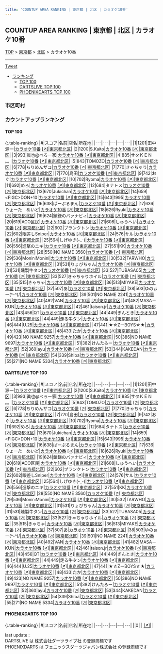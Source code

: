 ```yaml
---
title: 'COUNTUP AREA RANKING | 東京都 | 北区 | カラオケ10番'
---
```

## COUNTUP AREA RANKING | 東京都 | 北区 | カラオケ10番

[TOP](/darts/rank/) > [東京都](/darts/rank/東京都/) > [北区](/darts/rank/東京都/北区/) > カラオケ10番

___

<a href="https://twitter.com/share?ref_src=twsrc%5Etfw" data-text="COUNTUP AREA RANKING | 東京都北区カラオケ10番" class="twitter-share-button" data-hashtags="DARTSLIVE,PHOENIXDARTS,darts,ダーツ" data-show-count="false">Tweet</a>

* [ランキング](#カウントアップランキング)
    * [TOP 100](#top-100)
    * [DARTSLIVE TOP 100](#dartslive-top-100)
    * [PHOENIXDARTS TOP 100](#phoenixdarts-top-100)

### 市区町村

<ul>

</ul>

### カウントアップランキング

#### TOP 100



{:.table-ranking}
|#|スコア|名前|店名|所在地|
|---|---|---|---|---|
|1|1201|<span class="rank-name-dl">田中 源一</span>|<a href="/darts/rank/shops/1ce8ae96c9205d310d9b047a20a7ba1e.html">カラオケ10番</a> <a href="https://search.dartslive.com/jp/shop/1ce8ae96c9205d310d9b047a20a7ba1e">[↗]</a>|<a href="/darts/rank/東京都/北区">東京都北区</a>|
|2|1200|<span class="rank-name-dl">S.Kaito</span>|<a href="/darts/rank/shops/1ce8ae96c9205d310d9b047a20a7ba1e.html">カラオケ10番</a> <a href="https://search.dartslive.com/jp/shop/1ce8ae96c9205d310d9b047a20a7ba1e">[↗]</a>|<a href="/darts/rank/東京都/北区">東京都北区</a>|
|3|993|<span class="rank-name-dl">眞也@べろー家</span>|<a href="/darts/rank/shops/1ce8ae96c9205d310d9b047a20a7ba1e.html">カラオケ10番</a> <a href="https://search.dartslive.com/jp/shop/1ce8ae96c9205d310d9b047a20a7ba1e">[↗]</a>|<a href="/darts/rank/東京都/北区">東京都北区</a>|
|4|885|<span class="rank-name-dl">サタＫＥＮ 。。</span>|<a href="/darts/rank/shops/1ce8ae96c9205d310d9b047a20a7ba1e.html">カラオケ10番</a> <a href="https://search.dartslive.com/jp/shop/1ce8ae96c9205d310d9b047a20a7ba1e">[↗]</a>|<a href="/darts/rank/東京都/北区">東京都北区</a>|
|5|843|<span class="rank-name-dl">TOMOZO</span>|<a href="/darts/rank/shops/1ce8ae96c9205d310d9b047a20a7ba1e.html">カラオケ10番</a> <a href="https://search.dartslive.com/jp/shop/1ce8ae96c9205d310d9b047a20a7ba1e">[↗]</a>|<a href="/darts/rank/東京都/北区">東京都北区</a>|
|6|778|<span class="rank-name-dl">ちりめんザコ</span>|<a href="/darts/rank/shops/1ce8ae96c9205d310d9b047a20a7ba1e.html">カラオケ10番</a> <a href="https://search.dartslive.com/jp/shop/1ce8ae96c9205d310d9b047a20a7ba1e">[↗]</a>|<a href="/darts/rank/東京都/北区">東京都北区</a>|
|7|770|<span class="rank-name-dl">きゃちゃり</span>|<a href="/darts/rank/shops/1ce8ae96c9205d310d9b047a20a7ba1e.html">カラオケ10番</a> <a href="https://search.dartslive.com/jp/shop/1ce8ae96c9205d310d9b047a20a7ba1e">[↗]</a>|<a href="/darts/rank/東京都/北区">東京都北区</a>|
|7|770|<span class="rank-name-dl">島田</span>|<a href="/darts/rank/shops/1ce8ae96c9205d310d9b047a20a7ba1e.html">カラオケ10番</a> <a href="https://search.dartslive.com/jp/shop/1ce8ae96c9205d310d9b047a20a7ba1e">[↗]</a>|<a href="/darts/rank/東京都/北区">東京都北区</a>|
|9|742|<span class="rank-name-dl">おぐ</span>|<a href="/darts/rank/shops/1ce8ae96c9205d310d9b047a20a7ba1e.html">カラオケ10番</a> <a href="https://search.dartslive.com/jp/shop/1ce8ae96c9205d310d9b047a20a7ba1e">[↗]</a>|<a href="/darts/rank/東京都/北区">東京都北区</a>|
|10|702|<span class="rank-name-dl">Ryoma</span>|<a href="/darts/rank/shops/1ce8ae96c9205d310d9b047a20a7ba1e.html">カラオケ10番</a> <a href="https://search.dartslive.com/jp/shop/1ce8ae96c9205d310d9b047a20a7ba1e">[↗]</a>|<a href="/darts/rank/東京都/北区">東京都北区</a>|
|11|692|<span class="rank-name-dl">めろ</span>|<a href="/darts/rank/shops/1ce8ae96c9205d310d9b047a20a7ba1e.html">カラオケ10番</a> <a href="https://search.dartslive.com/jp/shop/1ce8ae96c9205d310d9b047a20a7ba1e">[↗]</a>|<a href="/darts/rank/東京都/北区">東京都北区</a>|
|12|684|<span class="rank-name-dl">タナトス</span>|<a href="/darts/rank/shops/1ce8ae96c9205d310d9b047a20a7ba1e.html">カラオケ10番</a> <a href="https://search.dartslive.com/jp/shop/1ce8ae96c9205d310d9b047a20a7ba1e">[↗]</a>|<a href="/darts/rank/東京都/北区">東京都北区</a>|
|13|670|<span class="rank-name-dl">Jukichan</span>|<a href="/darts/rank/shops/1ce8ae96c9205d310d9b047a20a7ba1e.html">カラオケ10番</a> <a href="https://search.dartslive.com/jp/shop/1ce8ae96c9205d310d9b047a20a7ba1e">[↗]</a>|<a href="/darts/rank/東京都/北区">東京都北区</a>|
|14|659|<span class="rank-name-dl">&lt;FIGC&gt;DON+10</span>|<a href="/darts/rank/shops/1ce8ae96c9205d310d9b047a20a7ba1e.html">カラオケ10番</a> <a href="https://search.dartslive.com/jp/shop/1ce8ae96c9205d310d9b047a20a7ba1e">[↗]</a>|<a href="/darts/rank/東京都/北区">東京都北区</a>|
|15|643|<span class="rank-name-dl">1995</span>|<a href="/darts/rank/shops/1ce8ae96c9205d310d9b047a20a7ba1e.html">カラオケ10番</a> <a href="https://search.dartslive.com/jp/shop/1ce8ae96c9205d310d9b047a20a7ba1e">[↗]</a>|<a href="/darts/rank/東京都/北区">東京都北区</a>|
|16|638|<span class="rank-name-dl">ぱーぷるまん</span>|<a href="/darts/rank/shops/1ce8ae96c9205d310d9b047a20a7ba1e.html">カラオケ10番</a> <a href="https://search.dartslive.com/jp/shop/1ce8ae96c9205d310d9b047a20a7ba1e">[↗]</a>|<a href="/darts/rank/東京都/北区">東京都北区</a>|
|17|636|<span class="rank-name-dl">りょーた　めいど</span>|<a href="/darts/rank/shops/1ce8ae96c9205d310d9b047a20a7ba1e.html">カラオケ10番</a> <a href="https://search.dartslive.com/jp/shop/1ce8ae96c9205d310d9b047a20a7ba1e">[↗]</a>|<a href="/darts/rank/東京都/北区">東京都北区</a>|
|18|626|<span class="rank-name-dl">Ryuki</span>|<a href="/darts/rank/shops/1ce8ae96c9205d310d9b047a20a7ba1e.html">カラオケ10番</a> <a href="https://search.dartslive.com/jp/shop/1ce8ae96c9205d310d9b047a20a7ba1e">[↗]</a>|<a href="/darts/rank/東京都/北区">東京都北区</a>|
|19|624|<span class="rank-name-dl">鎖鎌のバァナビィ</span>|<a href="/darts/rank/shops/1ce8ae96c9205d310d9b047a20a7ba1e.html">カラオケ10番</a> <a href="https://search.dartslive.com/jp/shop/1ce8ae96c9205d310d9b047a20a7ba1e">[↗]</a>|<a href="/darts/rank/東京都/北区">東京都北区</a>|
|20|619|<span class="rank-name-dl">ACO区民</span>|<a href="/darts/rank/shops/1ce8ae96c9205d310d9b047a20a7ba1e.html">カラオケ10番</a> <a href="https://search.dartslive.com/jp/shop/1ce8ae96c9205d310d9b047a20a7ba1e">[↗]</a>|<a href="/darts/rank/東京都/北区">東京都北区</a>|
|21|608|<span class="rank-name-dl">しゅうへい</span>|<a href="/darts/rank/shops/1ce8ae96c9205d310d9b047a20a7ba1e.html">カラオケ10番</a> <a href="https://search.dartslive.com/jp/shop/1ce8ae96c9205d310d9b047a20a7ba1e">[↗]</a>|<a href="/darts/rank/東京都/北区">東京都北区</a>|
|22|602|<span class="rank-name-dl">プランクトン</span>|<a href="/darts/rank/shops/1ce8ae96c9205d310d9b047a20a7ba1e.html">カラオケ10番</a> <a href="https://search.dartslive.com/jp/shop/1ce8ae96c9205d310d9b047a20a7ba1e">[↗]</a>|<a href="/darts/rank/東京都/北区">東京都北区</a>|
|22|602|<span class="rank-name-dl">眼差しSniper</span>|<a href="/darts/rank/shops/1ce8ae96c9205d310d9b047a20a7ba1e.html">カラオケ10番</a> <a href="https://search.dartslive.com/jp/shop/1ce8ae96c9205d310d9b047a20a7ba1e">[↗]</a>|<a href="/darts/rank/東京都/北区">東京都北区</a>|
|24|576|<span class="rank-name-dl">サル</span>|<a href="/darts/rank/shops/1ce8ae96c9205d310d9b047a20a7ba1e.html">カラオケ10番</a> <a href="https://search.dartslive.com/jp/shop/1ce8ae96c9205d310d9b047a20a7ba1e">[↗]</a>|<a href="/darts/rank/東京都/北区">東京都北区</a>|
|25|564|<span class="rank-name-dl">しげゆき(-_-)</span>|<a href="/darts/rank/shops/1ce8ae96c9205d310d9b047a20a7ba1e.html">カラオケ10番</a> <a href="https://search.dartslive.com/jp/shop/1ce8ae96c9205d310d9b047a20a7ba1e">[↗]</a>|<a href="/darts/rank/東京都/北区">東京都北区</a>|
|26|556|<span class="rank-name-dl">進撃のニキ</span>|<a href="/darts/rank/shops/1ce8ae96c9205d310d9b047a20a7ba1e.html">カラオケ10番</a> <a href="https://search.dartslive.com/jp/shop/1ce8ae96c9205d310d9b047a20a7ba1e">[↗]</a>|<a href="/darts/rank/東京都/北区">東京都北区</a>|
|27|551|<span class="rank-name-dl">KK</span>|<a href="/darts/rank/shops/1ce8ae96c9205d310d9b047a20a7ba1e.html">カラオケ10番</a> <a href="https://search.dartslive.com/jp/shop/1ce8ae96c9205d310d9b047a20a7ba1e">[↗]</a>|<a href="/darts/rank/東京都/北区">東京都北区</a>|
|28|550|<span class="rank-name-dl">NO NAME 3560</span>|<a href="/darts/rank/shops/1ce8ae96c9205d310d9b047a20a7ba1e.html">カラオケ10番</a> <a href="https://search.dartslive.com/jp/shop/1ce8ae96c9205d310d9b047a20a7ba1e">[↗]</a>|<a href="/darts/rank/東京都/北区">東京都北区</a>|
|29|536|<span class="rank-name-dl">MoniniMonini</span>|<a href="/darts/rank/shops/1ce8ae96c9205d310d9b047a20a7ba1e.html">カラオケ10番</a> <a href="https://search.dartslive.com/jp/shop/1ce8ae96c9205d310d9b047a20a7ba1e">[↗]</a>|<a href="/darts/rank/東京都/北区">東京都北区</a>|
|30|532|<span class="rank-name-dl">TARWHO</span>|<a href="/darts/rank/shops/1ce8ae96c9205d310d9b047a20a7ba1e.html">カラオケ10番</a> <a href="https://search.dartslive.com/jp/shop/1ce8ae96c9205d310d9b047a20a7ba1e">[↗]</a>|<a href="/darts/rank/東京都/北区">東京都北区</a>|
|31|531|<span class="rank-name-dl">りょぴちゃん</span>|<a href="/darts/rank/shops/1ce8ae96c9205d310d9b047a20a7ba1e.html">カラオケ10番</a> <a href="https://search.dartslive.com/jp/shop/1ce8ae96c9205d310d9b047a20a7ba1e">[↗]</a>|<a href="/darts/rank/東京都/北区">東京都北区</a>|
|31|531|<span class="rank-name-dl">燻製牛タン</span>|<a href="/darts/rank/shops/1ce8ae96c9205d310d9b047a20a7ba1e.html">カラオケ10番</a> <a href="https://search.dartslive.com/jp/shop/1ce8ae96c9205d310d9b047a20a7ba1e">[↗]</a>|<a href="/darts/rank/東京都/北区">東京都北区</a>|
|33|527|<span class="rank-name-dl">TUBASA05</span>|<a href="/darts/rank/shops/1ce8ae96c9205d310d9b047a20a7ba1e.html">カラオケ10番</a> <a href="https://search.dartslive.com/jp/shop/1ce8ae96c9205d310d9b047a20a7ba1e">[↗]</a>|<a href="/darts/rank/東京都/北区">東京都北区</a>|
|33|527|<span class="rank-name-dl">きゃちゃりホイル</span>|<a href="/darts/rank/shops/1ce8ae96c9205d310d9b047a20a7ba1e.html">カラオケ10番</a> <a href="https://search.dartslive.com/jp/shop/1ce8ae96c9205d310d9b047a20a7ba1e">[↗]</a>|<a href="/darts/rank/東京都/北区">東京都北区</a>|
|35|515|<span class="rank-name-dl">きゃちゃ</span>|<a href="/darts/rank/shops/1ce8ae96c9205d310d9b047a20a7ba1e.html">カラオケ10番</a> <a href="https://search.dartslive.com/jp/shop/1ce8ae96c9205d310d9b047a20a7ba1e">[↗]</a>|<a href="/darts/rank/東京都/北区">東京都北区</a>|
|36|513|<span class="rank-name-dl">MIYAKE</span>|<a href="/darts/rank/shops/1ce8ae96c9205d310d9b047a20a7ba1e.html">カラオケ10番</a> <a href="https://search.dartslive.com/jp/shop/1ce8ae96c9205d310d9b047a20a7ba1e">[↗]</a>|<a href="/darts/rank/東京都/北区">東京都北区</a>|
|37|507|<span class="rank-name-dl">あ</span>|<a href="/darts/rank/shops/1ce8ae96c9205d310d9b047a20a7ba1e.html">カラオケ10番</a> <a href="https://search.dartslive.com/jp/shop/1ce8ae96c9205d310d9b047a20a7ba1e">[↗]</a>|<a href="/darts/rank/東京都/北区">東京都北区</a>|
|38|503|<span class="rank-name-dl">ゆのぉー(^-^)/</span>|<a href="/darts/rank/shops/1ce8ae96c9205d310d9b047a20a7ba1e.html">カラオケ10番</a> <a href="https://search.dartslive.com/jp/shop/1ce8ae96c9205d310d9b047a20a7ba1e">[↗]</a>|<a href="/darts/rank/東京都/北区">東京都北区</a>|
|39|501|<span class="rank-name-dl">NO NAME 2241</span>|<a href="/darts/rank/shops/1ce8ae96c9205d310d9b047a20a7ba1e.html">カラオケ10番</a> <a href="https://search.dartslive.com/jp/shop/1ce8ae96c9205d310d9b047a20a7ba1e">[↗]</a>|<a href="/darts/rank/東京都/北区">東京都北区</a>|
|40|492|<span class="rank-name-dl">VAN</span>|<a href="/darts/rank/shops/1ce8ae96c9205d310d9b047a20a7ba1e.html">カラオケ10番</a> <a href="https://search.dartslive.com/jp/shop/1ce8ae96c9205d310d9b047a20a7ba1e">[↗]</a>|<a href="/darts/rank/東京都/北区">東京都北区</a>|
|41|482|<span class="rank-name-dl">MASA－KUN</span>|<a href="/darts/rank/shops/1ce8ae96c9205d310d9b047a20a7ba1e.html">カラオケ10番</a> <a href="https://search.dartslive.com/jp/shop/1ce8ae96c9205d310d9b047a20a7ba1e">[↗]</a>|<a href="/darts/rank/東京都/北区">東京都北区</a>|
|42|461|<span class="rank-name-dl">taison.jr</span>|<a href="/darts/rank/shops/1ce8ae96c9205d310d9b047a20a7ba1e.html">カラオケ10番</a> <a href="https://search.dartslive.com/jp/shop/1ce8ae96c9205d310d9b047a20a7ba1e">[↗]</a>|<a href="/darts/rank/東京都/北区">東京都北区</a>|
|43|456|<span class="rank-name-dl">QT</span>|<a href="/darts/rank/shops/1ce8ae96c9205d310d9b047a20a7ba1e.html">カラオケ10番</a> <a href="https://search.dartslive.com/jp/shop/1ce8ae96c9205d310d9b047a20a7ba1e">[↗]</a>|<a href="/darts/rank/東京都/北区">東京都北区</a>|
|44|449|<span class="rank-name-dl">ぎんとき</span>|<a href="/darts/rank/shops/1ce8ae96c9205d310d9b047a20a7ba1e.html">カラオケ10番</a> <a href="https://search.dartslive.com/jp/shop/1ce8ae96c9205d310d9b047a20a7ba1e">[↗]</a>|<a href="/darts/rank/東京都/北区">東京都北区</a>|
|44|449|<span class="rank-name-dl">走る牛タン</span>|<a href="/darts/rank/shops/1ce8ae96c9205d310d9b047a20a7ba1e.html">カラオケ10番</a> <a href="https://search.dartslive.com/jp/shop/1ce8ae96c9205d310d9b047a20a7ba1e">[↗]</a>|<a href="/darts/rank/東京都/北区">東京都北区</a>|
|46|444|<span class="rank-name-dl">U.25</span>|<a href="/darts/rank/shops/1ce8ae96c9205d310d9b047a20a7ba1e.html">カラオケ10番</a> <a href="https://search.dartslive.com/jp/shop/1ce8ae96c9205d310d9b047a20a7ba1e">[↗]</a>|<a href="/darts/rank/東京都/北区">東京都北区</a>|
|47|441|<span class="rank-name-dl">★☆ZーBOYS☆★</span>|<a href="/darts/rank/shops/1ce8ae96c9205d310d9b047a20a7ba1e.html">カラオケ10番</a> <a href="https://search.dartslive.com/jp/shop/1ce8ae96c9205d310d9b047a20a7ba1e">[↗]</a>|<a href="/darts/rank/東京都/北区">東京都北区</a>|
|48|433|<span class="rank-name-dl">たか</span>|<a href="/darts/rank/shops/1ce8ae96c9205d310d9b047a20a7ba1e.html">カラオケ10番</a> <a href="https://search.dartslive.com/jp/shop/1ce8ae96c9205d310d9b047a20a7ba1e">[↗]</a>|<a href="/darts/rank/東京都/北区">東京都北区</a>|
|49|423|<span class="rank-name-dl">NO NAME 9257</span>|<a href="/darts/rank/shops/1ce8ae96c9205d310d9b047a20a7ba1e.html">カラオケ10番</a> <a href="https://search.dartslive.com/jp/shop/1ce8ae96c9205d310d9b047a20a7ba1e">[↗]</a>|<a href="/darts/rank/東京都/北区">東京都北区</a>|
|50|386|<span class="rank-name-dl">NO NAME 9697</span>|<a href="/darts/rank/shops/1ce8ae96c9205d310d9b047a20a7ba1e.html">カラオケ10番</a> <a href="https://search.dartslive.com/jp/shop/1ce8ae96c9205d310d9b047a20a7ba1e">[↗]</a>|<a href="/darts/rank/東京都/北区">東京都北区</a>|
|51|382|<span class="rank-name-dl">けんたろー</span>|<a href="/darts/rank/shops/1ce8ae96c9205d310d9b047a20a7ba1e.html">カラオケ10番</a> <a href="https://search.dartslive.com/jp/shop/1ce8ae96c9205d310d9b047a20a7ba1e">[↗]</a>|<a href="/darts/rank/東京都/北区">東京都北区</a>|
|52|360|<span class="rank-name-dl">ayu</span>|<a href="/darts/rank/shops/1ce8ae96c9205d310d9b047a20a7ba1e.html">カラオケ10番</a> <a href="https://search.dartslive.com/jp/shop/1ce8ae96c9205d310d9b047a20a7ba1e">[↗]</a>|<a href="/darts/rank/東京都/北区">東京都北区</a>|
|53|344|<span class="rank-name-dl">KAKEDAN</span>|<a href="/darts/rank/shops/1ce8ae96c9205d310d9b047a20a7ba1e.html">カラオケ10番</a> <a href="https://search.dartslive.com/jp/shop/1ce8ae96c9205d310d9b047a20a7ba1e">[↗]</a>|<a href="/darts/rank/東京都/北区">東京都北区</a>|
|54|339|<span class="rank-name-dl">Shiba</span>|<a href="/darts/rank/shops/1ce8ae96c9205d310d9b047a20a7ba1e.html">カラオケ10番</a> <a href="https://search.dartslive.com/jp/shop/1ce8ae96c9205d310d9b047a20a7ba1e">[↗]</a>|<a href="/darts/rank/東京都/北区">東京都北区</a>|
|55|271|<span class="rank-name-dl">NO NAME 5334</span>|<a href="/darts/rank/shops/1ce8ae96c9205d310d9b047a20a7ba1e.html">カラオケ10番</a> <a href="https://search.dartslive.com/jp/shop/1ce8ae96c9205d310d9b047a20a7ba1e">[↗]</a>|<a href="/darts/rank/東京都/北区">東京都北区</a>|


#### DARTSLIVE TOP 100



{:.table-ranking}
|#|スコア|名前|店名|所在地|
|---|---|---|---|---|
|1|1201|<span class="rank-name-dl">田中 源一</span>|<a href="/darts/rank/shops/1ce8ae96c9205d310d9b047a20a7ba1e.html">カラオケ10番</a> <a href="https://search.dartslive.com/jp/shop/1ce8ae96c9205d310d9b047a20a7ba1e">[↗]</a>|<a href="/darts/rank/東京都/北区">東京都北区</a>|
|2|1200|<span class="rank-name-dl">S.Kaito</span>|<a href="/darts/rank/shops/1ce8ae96c9205d310d9b047a20a7ba1e.html">カラオケ10番</a> <a href="https://search.dartslive.com/jp/shop/1ce8ae96c9205d310d9b047a20a7ba1e">[↗]</a>|<a href="/darts/rank/東京都/北区">東京都北区</a>|
|3|993|<span class="rank-name-dl">眞也@べろー家</span>|<a href="/darts/rank/shops/1ce8ae96c9205d310d9b047a20a7ba1e.html">カラオケ10番</a> <a href="https://search.dartslive.com/jp/shop/1ce8ae96c9205d310d9b047a20a7ba1e">[↗]</a>|<a href="/darts/rank/東京都/北区">東京都北区</a>|
|4|885|<span class="rank-name-dl">サタＫＥＮ 。。</span>|<a href="/darts/rank/shops/1ce8ae96c9205d310d9b047a20a7ba1e.html">カラオケ10番</a> <a href="https://search.dartslive.com/jp/shop/1ce8ae96c9205d310d9b047a20a7ba1e">[↗]</a>|<a href="/darts/rank/東京都/北区">東京都北区</a>|
|5|843|<span class="rank-name-dl">TOMOZO</span>|<a href="/darts/rank/shops/1ce8ae96c9205d310d9b047a20a7ba1e.html">カラオケ10番</a> <a href="https://search.dartslive.com/jp/shop/1ce8ae96c9205d310d9b047a20a7ba1e">[↗]</a>|<a href="/darts/rank/東京都/北区">東京都北区</a>|
|6|778|<span class="rank-name-dl">ちりめんザコ</span>|<a href="/darts/rank/shops/1ce8ae96c9205d310d9b047a20a7ba1e.html">カラオケ10番</a> <a href="https://search.dartslive.com/jp/shop/1ce8ae96c9205d310d9b047a20a7ba1e">[↗]</a>|<a href="/darts/rank/東京都/北区">東京都北区</a>|
|7|770|<span class="rank-name-dl">きゃちゃり</span>|<a href="/darts/rank/shops/1ce8ae96c9205d310d9b047a20a7ba1e.html">カラオケ10番</a> <a href="https://search.dartslive.com/jp/shop/1ce8ae96c9205d310d9b047a20a7ba1e">[↗]</a>|<a href="/darts/rank/東京都/北区">東京都北区</a>|
|7|770|<span class="rank-name-dl">島田</span>|<a href="/darts/rank/shops/1ce8ae96c9205d310d9b047a20a7ba1e.html">カラオケ10番</a> <a href="https://search.dartslive.com/jp/shop/1ce8ae96c9205d310d9b047a20a7ba1e">[↗]</a>|<a href="/darts/rank/東京都/北区">東京都北区</a>|
|9|742|<span class="rank-name-dl">おぐ</span>|<a href="/darts/rank/shops/1ce8ae96c9205d310d9b047a20a7ba1e.html">カラオケ10番</a> <a href="https://search.dartslive.com/jp/shop/1ce8ae96c9205d310d9b047a20a7ba1e">[↗]</a>|<a href="/darts/rank/東京都/北区">東京都北区</a>|
|10|702|<span class="rank-name-dl">Ryoma</span>|<a href="/darts/rank/shops/1ce8ae96c9205d310d9b047a20a7ba1e.html">カラオケ10番</a> <a href="https://search.dartslive.com/jp/shop/1ce8ae96c9205d310d9b047a20a7ba1e">[↗]</a>|<a href="/darts/rank/東京都/北区">東京都北区</a>|
|11|692|<span class="rank-name-dl">めろ</span>|<a href="/darts/rank/shops/1ce8ae96c9205d310d9b047a20a7ba1e.html">カラオケ10番</a> <a href="https://search.dartslive.com/jp/shop/1ce8ae96c9205d310d9b047a20a7ba1e">[↗]</a>|<a href="/darts/rank/東京都/北区">東京都北区</a>|
|12|684|<span class="rank-name-dl">タナトス</span>|<a href="/darts/rank/shops/1ce8ae96c9205d310d9b047a20a7ba1e.html">カラオケ10番</a> <a href="https://search.dartslive.com/jp/shop/1ce8ae96c9205d310d9b047a20a7ba1e">[↗]</a>|<a href="/darts/rank/東京都/北区">東京都北区</a>|
|13|670|<span class="rank-name-dl">Jukichan</span>|<a href="/darts/rank/shops/1ce8ae96c9205d310d9b047a20a7ba1e.html">カラオケ10番</a> <a href="https://search.dartslive.com/jp/shop/1ce8ae96c9205d310d9b047a20a7ba1e">[↗]</a>|<a href="/darts/rank/東京都/北区">東京都北区</a>|
|14|659|<span class="rank-name-dl">&lt;FIGC&gt;DON+10</span>|<a href="/darts/rank/shops/1ce8ae96c9205d310d9b047a20a7ba1e.html">カラオケ10番</a> <a href="https://search.dartslive.com/jp/shop/1ce8ae96c9205d310d9b047a20a7ba1e">[↗]</a>|<a href="/darts/rank/東京都/北区">東京都北区</a>|
|15|643|<span class="rank-name-dl">1995</span>|<a href="/darts/rank/shops/1ce8ae96c9205d310d9b047a20a7ba1e.html">カラオケ10番</a> <a href="https://search.dartslive.com/jp/shop/1ce8ae96c9205d310d9b047a20a7ba1e">[↗]</a>|<a href="/darts/rank/東京都/北区">東京都北区</a>|
|16|638|<span class="rank-name-dl">ぱーぷるまん</span>|<a href="/darts/rank/shops/1ce8ae96c9205d310d9b047a20a7ba1e.html">カラオケ10番</a> <a href="https://search.dartslive.com/jp/shop/1ce8ae96c9205d310d9b047a20a7ba1e">[↗]</a>|<a href="/darts/rank/東京都/北区">東京都北区</a>|
|17|636|<span class="rank-name-dl">りょーた　めいど</span>|<a href="/darts/rank/shops/1ce8ae96c9205d310d9b047a20a7ba1e.html">カラオケ10番</a> <a href="https://search.dartslive.com/jp/shop/1ce8ae96c9205d310d9b047a20a7ba1e">[↗]</a>|<a href="/darts/rank/東京都/北区">東京都北区</a>|
|18|626|<span class="rank-name-dl">Ryuki</span>|<a href="/darts/rank/shops/1ce8ae96c9205d310d9b047a20a7ba1e.html">カラオケ10番</a> <a href="https://search.dartslive.com/jp/shop/1ce8ae96c9205d310d9b047a20a7ba1e">[↗]</a>|<a href="/darts/rank/東京都/北区">東京都北区</a>|
|19|624|<span class="rank-name-dl">鎖鎌のバァナビィ</span>|<a href="/darts/rank/shops/1ce8ae96c9205d310d9b047a20a7ba1e.html">カラオケ10番</a> <a href="https://search.dartslive.com/jp/shop/1ce8ae96c9205d310d9b047a20a7ba1e">[↗]</a>|<a href="/darts/rank/東京都/北区">東京都北区</a>|
|20|619|<span class="rank-name-dl">ACO区民</span>|<a href="/darts/rank/shops/1ce8ae96c9205d310d9b047a20a7ba1e.html">カラオケ10番</a> <a href="https://search.dartslive.com/jp/shop/1ce8ae96c9205d310d9b047a20a7ba1e">[↗]</a>|<a href="/darts/rank/東京都/北区">東京都北区</a>|
|21|608|<span class="rank-name-dl">しゅうへい</span>|<a href="/darts/rank/shops/1ce8ae96c9205d310d9b047a20a7ba1e.html">カラオケ10番</a> <a href="https://search.dartslive.com/jp/shop/1ce8ae96c9205d310d9b047a20a7ba1e">[↗]</a>|<a href="/darts/rank/東京都/北区">東京都北区</a>|
|22|602|<span class="rank-name-dl">プランクトン</span>|<a href="/darts/rank/shops/1ce8ae96c9205d310d9b047a20a7ba1e.html">カラオケ10番</a> <a href="https://search.dartslive.com/jp/shop/1ce8ae96c9205d310d9b047a20a7ba1e">[↗]</a>|<a href="/darts/rank/東京都/北区">東京都北区</a>|
|22|602|<span class="rank-name-dl">眼差しSniper</span>|<a href="/darts/rank/shops/1ce8ae96c9205d310d9b047a20a7ba1e.html">カラオケ10番</a> <a href="https://search.dartslive.com/jp/shop/1ce8ae96c9205d310d9b047a20a7ba1e">[↗]</a>|<a href="/darts/rank/東京都/北区">東京都北区</a>|
|24|576|<span class="rank-name-dl">サル</span>|<a href="/darts/rank/shops/1ce8ae96c9205d310d9b047a20a7ba1e.html">カラオケ10番</a> <a href="https://search.dartslive.com/jp/shop/1ce8ae96c9205d310d9b047a20a7ba1e">[↗]</a>|<a href="/darts/rank/東京都/北区">東京都北区</a>|
|25|564|<span class="rank-name-dl">しげゆき(-_-)</span>|<a href="/darts/rank/shops/1ce8ae96c9205d310d9b047a20a7ba1e.html">カラオケ10番</a> <a href="https://search.dartslive.com/jp/shop/1ce8ae96c9205d310d9b047a20a7ba1e">[↗]</a>|<a href="/darts/rank/東京都/北区">東京都北区</a>|
|26|556|<span class="rank-name-dl">進撃のニキ</span>|<a href="/darts/rank/shops/1ce8ae96c9205d310d9b047a20a7ba1e.html">カラオケ10番</a> <a href="https://search.dartslive.com/jp/shop/1ce8ae96c9205d310d9b047a20a7ba1e">[↗]</a>|<a href="/darts/rank/東京都/北区">東京都北区</a>|
|27|551|<span class="rank-name-dl">KK</span>|<a href="/darts/rank/shops/1ce8ae96c9205d310d9b047a20a7ba1e.html">カラオケ10番</a> <a href="https://search.dartslive.com/jp/shop/1ce8ae96c9205d310d9b047a20a7ba1e">[↗]</a>|<a href="/darts/rank/東京都/北区">東京都北区</a>|
|28|550|<span class="rank-name-dl">NO NAME 3560</span>|<a href="/darts/rank/shops/1ce8ae96c9205d310d9b047a20a7ba1e.html">カラオケ10番</a> <a href="https://search.dartslive.com/jp/shop/1ce8ae96c9205d310d9b047a20a7ba1e">[↗]</a>|<a href="/darts/rank/東京都/北区">東京都北区</a>|
|29|536|<span class="rank-name-dl">MoniniMonini</span>|<a href="/darts/rank/shops/1ce8ae96c9205d310d9b047a20a7ba1e.html">カラオケ10番</a> <a href="https://search.dartslive.com/jp/shop/1ce8ae96c9205d310d9b047a20a7ba1e">[↗]</a>|<a href="/darts/rank/東京都/北区">東京都北区</a>|
|30|532|<span class="rank-name-dl">TARWHO</span>|<a href="/darts/rank/shops/1ce8ae96c9205d310d9b047a20a7ba1e.html">カラオケ10番</a> <a href="https://search.dartslive.com/jp/shop/1ce8ae96c9205d310d9b047a20a7ba1e">[↗]</a>|<a href="/darts/rank/東京都/北区">東京都北区</a>|
|31|531|<span class="rank-name-dl">りょぴちゃん</span>|<a href="/darts/rank/shops/1ce8ae96c9205d310d9b047a20a7ba1e.html">カラオケ10番</a> <a href="https://search.dartslive.com/jp/shop/1ce8ae96c9205d310d9b047a20a7ba1e">[↗]</a>|<a href="/darts/rank/東京都/北区">東京都北区</a>|
|31|531|<span class="rank-name-dl">燻製牛タン</span>|<a href="/darts/rank/shops/1ce8ae96c9205d310d9b047a20a7ba1e.html">カラオケ10番</a> <a href="https://search.dartslive.com/jp/shop/1ce8ae96c9205d310d9b047a20a7ba1e">[↗]</a>|<a href="/darts/rank/東京都/北区">東京都北区</a>|
|33|527|<span class="rank-name-dl">TUBASA05</span>|<a href="/darts/rank/shops/1ce8ae96c9205d310d9b047a20a7ba1e.html">カラオケ10番</a> <a href="https://search.dartslive.com/jp/shop/1ce8ae96c9205d310d9b047a20a7ba1e">[↗]</a>|<a href="/darts/rank/東京都/北区">東京都北区</a>|
|33|527|<span class="rank-name-dl">きゃちゃりホイル</span>|<a href="/darts/rank/shops/1ce8ae96c9205d310d9b047a20a7ba1e.html">カラオケ10番</a> <a href="https://search.dartslive.com/jp/shop/1ce8ae96c9205d310d9b047a20a7ba1e">[↗]</a>|<a href="/darts/rank/東京都/北区">東京都北区</a>|
|35|515|<span class="rank-name-dl">きゃちゃ</span>|<a href="/darts/rank/shops/1ce8ae96c9205d310d9b047a20a7ba1e.html">カラオケ10番</a> <a href="https://search.dartslive.com/jp/shop/1ce8ae96c9205d310d9b047a20a7ba1e">[↗]</a>|<a href="/darts/rank/東京都/北区">東京都北区</a>|
|36|513|<span class="rank-name-dl">MIYAKE</span>|<a href="/darts/rank/shops/1ce8ae96c9205d310d9b047a20a7ba1e.html">カラオケ10番</a> <a href="https://search.dartslive.com/jp/shop/1ce8ae96c9205d310d9b047a20a7ba1e">[↗]</a>|<a href="/darts/rank/東京都/北区">東京都北区</a>|
|37|507|<span class="rank-name-dl">あ</span>|<a href="/darts/rank/shops/1ce8ae96c9205d310d9b047a20a7ba1e.html">カラオケ10番</a> <a href="https://search.dartslive.com/jp/shop/1ce8ae96c9205d310d9b047a20a7ba1e">[↗]</a>|<a href="/darts/rank/東京都/北区">東京都北区</a>|
|38|503|<span class="rank-name-dl">ゆのぉー(^-^)/</span>|<a href="/darts/rank/shops/1ce8ae96c9205d310d9b047a20a7ba1e.html">カラオケ10番</a> <a href="https://search.dartslive.com/jp/shop/1ce8ae96c9205d310d9b047a20a7ba1e">[↗]</a>|<a href="/darts/rank/東京都/北区">東京都北区</a>|
|39|501|<span class="rank-name-dl">NO NAME 2241</span>|<a href="/darts/rank/shops/1ce8ae96c9205d310d9b047a20a7ba1e.html">カラオケ10番</a> <a href="https://search.dartslive.com/jp/shop/1ce8ae96c9205d310d9b047a20a7ba1e">[↗]</a>|<a href="/darts/rank/東京都/北区">東京都北区</a>|
|40|492|<span class="rank-name-dl">VAN</span>|<a href="/darts/rank/shops/1ce8ae96c9205d310d9b047a20a7ba1e.html">カラオケ10番</a> <a href="https://search.dartslive.com/jp/shop/1ce8ae96c9205d310d9b047a20a7ba1e">[↗]</a>|<a href="/darts/rank/東京都/北区">東京都北区</a>|
|41|482|<span class="rank-name-dl">MASA－KUN</span>|<a href="/darts/rank/shops/1ce8ae96c9205d310d9b047a20a7ba1e.html">カラオケ10番</a> <a href="https://search.dartslive.com/jp/shop/1ce8ae96c9205d310d9b047a20a7ba1e">[↗]</a>|<a href="/darts/rank/東京都/北区">東京都北区</a>|
|42|461|<span class="rank-name-dl">taison.jr</span>|<a href="/darts/rank/shops/1ce8ae96c9205d310d9b047a20a7ba1e.html">カラオケ10番</a> <a href="https://search.dartslive.com/jp/shop/1ce8ae96c9205d310d9b047a20a7ba1e">[↗]</a>|<a href="/darts/rank/東京都/北区">東京都北区</a>|
|43|456|<span class="rank-name-dl">QT</span>|<a href="/darts/rank/shops/1ce8ae96c9205d310d9b047a20a7ba1e.html">カラオケ10番</a> <a href="https://search.dartslive.com/jp/shop/1ce8ae96c9205d310d9b047a20a7ba1e">[↗]</a>|<a href="/darts/rank/東京都/北区">東京都北区</a>|
|44|449|<span class="rank-name-dl">ぎんとき</span>|<a href="/darts/rank/shops/1ce8ae96c9205d310d9b047a20a7ba1e.html">カラオケ10番</a> <a href="https://search.dartslive.com/jp/shop/1ce8ae96c9205d310d9b047a20a7ba1e">[↗]</a>|<a href="/darts/rank/東京都/北区">東京都北区</a>|
|44|449|<span class="rank-name-dl">走る牛タン</span>|<a href="/darts/rank/shops/1ce8ae96c9205d310d9b047a20a7ba1e.html">カラオケ10番</a> <a href="https://search.dartslive.com/jp/shop/1ce8ae96c9205d310d9b047a20a7ba1e">[↗]</a>|<a href="/darts/rank/東京都/北区">東京都北区</a>|
|46|444|<span class="rank-name-dl">U.25</span>|<a href="/darts/rank/shops/1ce8ae96c9205d310d9b047a20a7ba1e.html">カラオケ10番</a> <a href="https://search.dartslive.com/jp/shop/1ce8ae96c9205d310d9b047a20a7ba1e">[↗]</a>|<a href="/darts/rank/東京都/北区">東京都北区</a>|
|47|441|<span class="rank-name-dl">★☆ZーBOYS☆★</span>|<a href="/darts/rank/shops/1ce8ae96c9205d310d9b047a20a7ba1e.html">カラオケ10番</a> <a href="https://search.dartslive.com/jp/shop/1ce8ae96c9205d310d9b047a20a7ba1e">[↗]</a>|<a href="/darts/rank/東京都/北区">東京都北区</a>|
|48|433|<span class="rank-name-dl">たか</span>|<a href="/darts/rank/shops/1ce8ae96c9205d310d9b047a20a7ba1e.html">カラオケ10番</a> <a href="https://search.dartslive.com/jp/shop/1ce8ae96c9205d310d9b047a20a7ba1e">[↗]</a>|<a href="/darts/rank/東京都/北区">東京都北区</a>|
|49|423|<span class="rank-name-dl">NO NAME 9257</span>|<a href="/darts/rank/shops/1ce8ae96c9205d310d9b047a20a7ba1e.html">カラオケ10番</a> <a href="https://search.dartslive.com/jp/shop/1ce8ae96c9205d310d9b047a20a7ba1e">[↗]</a>|<a href="/darts/rank/東京都/北区">東京都北区</a>|
|50|386|<span class="rank-name-dl">NO NAME 9697</span>|<a href="/darts/rank/shops/1ce8ae96c9205d310d9b047a20a7ba1e.html">カラオケ10番</a> <a href="https://search.dartslive.com/jp/shop/1ce8ae96c9205d310d9b047a20a7ba1e">[↗]</a>|<a href="/darts/rank/東京都/北区">東京都北区</a>|
|51|382|<span class="rank-name-dl">けんたろー</span>|<a href="/darts/rank/shops/1ce8ae96c9205d310d9b047a20a7ba1e.html">カラオケ10番</a> <a href="https://search.dartslive.com/jp/shop/1ce8ae96c9205d310d9b047a20a7ba1e">[↗]</a>|<a href="/darts/rank/東京都/北区">東京都北区</a>|
|52|360|<span class="rank-name-dl">ayu</span>|<a href="/darts/rank/shops/1ce8ae96c9205d310d9b047a20a7ba1e.html">カラオケ10番</a> <a href="https://search.dartslive.com/jp/shop/1ce8ae96c9205d310d9b047a20a7ba1e">[↗]</a>|<a href="/darts/rank/東京都/北区">東京都北区</a>|
|53|344|<span class="rank-name-dl">KAKEDAN</span>|<a href="/darts/rank/shops/1ce8ae96c9205d310d9b047a20a7ba1e.html">カラオケ10番</a> <a href="https://search.dartslive.com/jp/shop/1ce8ae96c9205d310d9b047a20a7ba1e">[↗]</a>|<a href="/darts/rank/東京都/北区">東京都北区</a>|
|54|339|<span class="rank-name-dl">Shiba</span>|<a href="/darts/rank/shops/1ce8ae96c9205d310d9b047a20a7ba1e.html">カラオケ10番</a> <a href="https://search.dartslive.com/jp/shop/1ce8ae96c9205d310d9b047a20a7ba1e">[↗]</a>|<a href="/darts/rank/東京都/北区">東京都北区</a>|
|55|271|<span class="rank-name-dl">NO NAME 5334</span>|<a href="/darts/rank/shops/1ce8ae96c9205d310d9b047a20a7ba1e.html">カラオケ10番</a> <a href="https://search.dartslive.com/jp/shop/1ce8ae96c9205d310d9b047a20a7ba1e">[↗]</a>|<a href="/darts/rank/東京都/北区">東京都北区</a>|


#### PHOENIXDARTS TOP 100



{:.table-ranking}
|#|スコア|名前|店名|所在地|
|---|---|---|---|---|
||0|<span class="rank-name-dl"> </span>|<a href="/darts/rank/shops/.html"></a> <a href="">[↗]</a>|<a href="/darts/rank//"></a>|


<div class="footer border-top border-gray-light mt-5 pt-3 text-right text-gray">
    last update : <span style="font-weight: italic" id="foot_last_modified"></span><br />
    DARTSLIVE は 株式会社ダーツライブ社 の登録商標です<br />
    PHOENIXDARTS は フェニックスダーツジャパン株式会社 の登録商標です<br />
</div>

<script src="https://cdnjs.cloudflare.com/ajax/libs/jquery.tablesorter/2.31.3/js/jquery.tablesorter.min.js" integrity="sha512-qzgd5cYSZcosqpzpn7zF2ZId8f/8CHmFKZ8j7mU4OUXTNRd5g+ZHBPsgKEwoqxCtdQvExE5LprwwPAgoicguNg==" crossorigin="anonymous" referrerpolicy="no-referrer"></script>
<link rel="stylesheet" href="https://cdnjs.cloudflare.com/ajax/libs/jquery.tablesorter/2.31.3/css/theme.default.min.css" integrity="sha512-wghhOJkjQX0Lh3NSWvNKeZ0ZpNn+SPVXX1Qyc9OCaogADktxrBiBdKGDoqVUOyhStvMBmJQ8ZdMHiR3wuEq8+w==" crossorigin="anonymous" referrerpolicy="no-referrer" />
<script>
$(function() {
    $(".table-ranking").tablesorter({sortList:[[0, 0]]});
    $("#foot_last_modified").text(formatDate(new Date(document.lastModified), 'yyyy-MM-dd HH:mm:ss'));
});
</script>

<script async src="https://platform.twitter.com/widgets.js" charset="utf-8"></script>